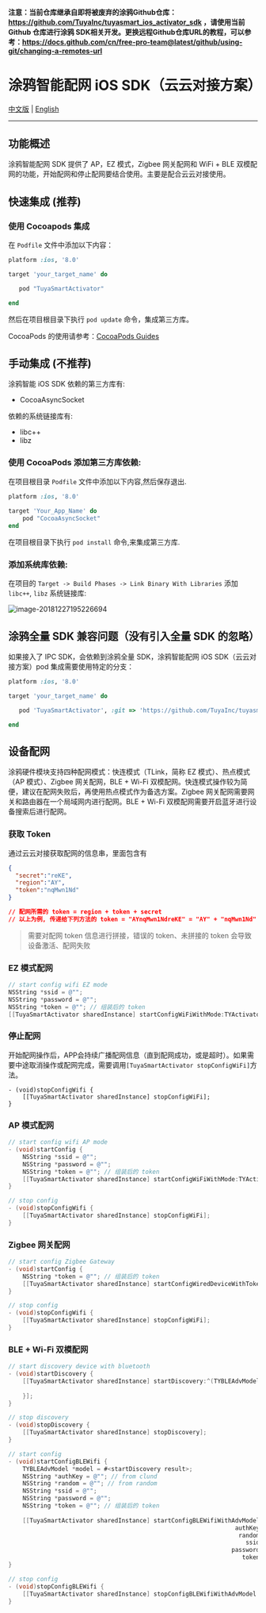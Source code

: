 #### 注意：当前仓库继承自即将被废弃的涂鸦Github仓库：https://github.com/TuyaInc/tuyasmart_ios_activator_sdk ，请使用当前 Github 仓库进行涂鸦 SDK相关开发。更换远程Github仓库URL的教程，可以参考：https://docs.github.com/cn/free-pro-team@latest/github/using-git/changing-a-remotes-url

# 涂鸦智能配网 iOS SDK（云云对接方案）

[中文版](README-zh.md) | [English](README.md)

---

## 功能概述

涂鸦智能配网 SDK 提供了 AP，EZ 模式，Zigbee 网关配网和 WiFi + BLE 双模配网的功能，开始配网和停止配网要结合使用。主要是配合云云对接使用。

## 快速集成 (推荐)

### 使用 Cocoapods 集成

在 `Podfile` 文件中添加以下内容：

```ruby
platform :ios, '8.0'

target 'your_target_name' do

   pod "TuyaSmartActivator"

end
```

然后在项目根目录下执行 `pod update` 命令，集成第三方库。

CocoaPods 的使用请参考：[CocoaPods Guides](https://guides.cocoapods.org/)


## 手动集成 (不推荐)

涂鸦智能 iOS SDK 依赖的第三方库有:

- CocoaAsyncSocket

依赖的系统链接库有:

- libc++
- libz


### 使用 CocoaPods 添加第三方库依赖:

在项目根目录 `Podfile` 文件中添加以下内容,然后保存退出.

```ruby
platform :ios, '8.0'
	
target 'Your_App_Name' do
	pod "CocoaAsyncSocket"
end
```

在项目根目录下执行 `pod install` 命令,来集成第三方库.

### 添加系统库依赖:

在项目的 `Target -> Build Phases -> Link Binary With Libraries` 添加 `libc++`, `libz` 系统链接库:


![image-20181227195226694](./image-20181227195226694.png)



## 涂鸦全量 SDK 兼容问题（没有引入全量 SDK 的忽略）

如果接入了 IPC SDK，会依赖到涂鸦全量 SDK，涂鸦智能配网 iOS SDK（云云对接方案）pod 集成需要使用特定的分支：

```ruby
platform :ios, '8.0'

target 'your_target_name' do

   pod 'TuyaSmartActivator', :git => 'https://github.com/TuyaInc/tuyasmart_ios_activator_sdk.git', :branch => 'develop_compatible'

end
```


## 设备配网

涂鸦硬件模块支持四种配网模式：快连模式（TLink，简称 EZ 模式）、热点模式（AP 模式）、Zigbee 网关配网，BLE +  Wi-Fi 双模配网。快连模式操作较为简便，建议在配网失败后，再使用热点模式作为备选方案。Zigbee 网关配网需要网关和路由器在一个局域网内进行配网。BLE + Wi-Fi 双模配网需要开启蓝牙进行设备搜索后进行配网。

### 获取 Token

通过云云对接获取配网的信息串，里面包含有

```json
{
  "secret":"reKE",
  "region":"AY",
  "token":"nqMwn1Nd"
}

// 配网所需的 token = region + token + secret
// 以上为例, 传递给下列方法的 token = "AYnqMwn1NdreKE" = "AY" + "nqMwn1Nd" + "reKE" 
```

> 需要对配网 token 信息进行拼接，错误的 token、未拼接的 token 会导致设备激活、配网失败

### EZ 模式配网

```objective-c
// start config wifi EZ mode
NSString *ssid = @"";
NSString *password = @"";
NSString *token = @""; // 组装后的 token
[[TuyaSmartActivator sharedInstance] startConfigWiFiWithMode:TYActivatorModeEZ ssid:ssid password:password token:token];
```

### 停止配网

开始配网操作后，APP会持续广播配网信息（直到配网成功，或是超时）。如果需要中途取消操作或配网完成，需要调用`[TuyaSmartActivator stopConfigWiFi]`方法。

```
- (void)stopConfigWifi {
    [[TuyaSmartActivator sharedInstance] stopConfigWiFi];
}
```

### AP 模式配网

```objective-c
// start config wifi AP mode
- (void)startConfig {
    NSString *ssid = @"";
    NSString *password = @"";
    NSString *token = @""; // 组装后的 token
    [[TuyaSmartActivator sharedInstance] startConfigWiFiWithMode:TYActivatorModeAP ssid:ssid password:password token:token];
}

// stop config
- (void)stopConfigWifi {
    [[TuyaSmartActivator sharedInstance] stopConfigWiFi];
}
```

### Zigbee 网关配网 

```objective-c
// start config Zigbee Gateway
- (void)startConfig {
    NSString *token = @""; // 组装后的 token
    [[TuyaSmartActivator sharedInstance] startConfigWiredDeviceWithToken:token];
}

// stop config
- (void)stopConfigWifi {
    [[TuyaSmartActivator sharedInstance] stopConfigWiFi];
}
```

### BLE + Wi-Fi 双模配网 

```objective-c
// start discovery device with bluetooth
- (void)startDiscovery {
    [[TuyaSmartActivator sharedInstance] startDiscovery:^(TYBLEAdvModel *model){
      
    }];
}

// stop discovery
- (void)stopDiscovery {
    [[TuyaSmartActivator sharedInstance] stopDiscovery];
}

// start config
- (void)startConfigBLEWifi {
    TYBLEAdvModel *model = #<startDiscovery result>;
    NSString *authKey = @""; // from clund
    NSString *random = @""; // from random
    NSString *ssid = @"";
    NSString *password = @"";
    NSString *token = @""; // 组装后的 token
  
    [[TuyaSmartActivator sharedInstance] startConfigBLEWifiWithAdvModel:model
                                                                authKey:authKeyauthKey
                                                                 random:random
                                                                   ssid:ssid
                                                               password:password
                                                                  token:token];
}

// stop config
- (void)stopConfigBLEWifi {
    [[TuyaSmartActivator sharedInstance] stopConfigBLEWifiWithAdvModel:#<discoveryModel>];
}
```

